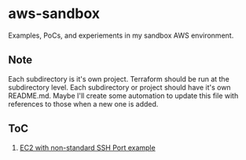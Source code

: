 # aws-sandbox
Examples, PoCs, and experiements in my sandbox AWS environment.

## Note
Each subdirectory is it's own project.  Terraform should be run at the subdirectory level.  Each subdirectory or project should have it's own README.md.  Maybe I'll create some automation to update this file with references to those when a new one is added.

## ToC

1. [EC2 with non-standard SSH Port example](ec2-nonstandard-ssh-port/README.md)